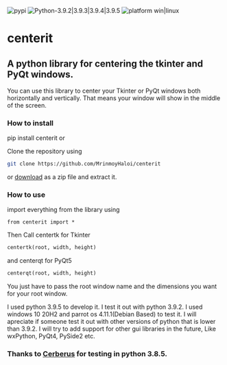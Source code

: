 ![pypi](https://img.shields.io/pypi/wheel/centerit)
![Python-3.9.2|3.9.3|3.9.4|3.9.5](https://img.shields.io/badge/Python-3.9.2|3.9.3|3.9.4|3.9.5-blue) 
![platform win|linux](https://img.shields.io/badge/platform-win%20|%20linux-red)
# centerit
## A python library for centering the tkinter and PyQt windows.
You can use this library to center your Tkinter or PyQt windows both horizontally and vertically. That means your window will show in the middle of the screen.
### How to install

pip install centerit 
or

Clone the repository using 
```bash
git clone https://github.com/MrinmoyHaloi/centerit
```
or [download](https://github.com/MrinmoyHaloi/centerit/archive/refs/heads/main.zip) as a zip file and extract it.

### How to use
import everything from the library using

`from centerit import *`

Then Call centertk for Tkinter
```python
centertk(root, width, height)
``` 
and centerqt for PyQt5
```python
centerqt(root, width, height)
``` 
You just have to pass the root window name and the dimensions you want for your root window.

I used python 3.9.5 to develop it. I test it out with python 3.9.2. I used windows 10 20H2 and parrot os 4.11.1(Debian Based) to test it. I will apreciate if someone test it out with other versions of python that is lower than 3.9.2. I will try to add support for other gui libraries in the future, Like wxPython, PyQt4, PySide2 etc.

### Thanks to [Cerberus](https://github.com/Cerberus22) for testing in python 3.8.5. 
